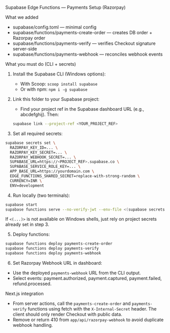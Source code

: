 Supabase Edge Functions — Payments Setup (Razorpay)

What we added
- supabase/config.toml — minimal config
- supabase/functions/payments-create-order — creates DB order + Razorpay order
- supabase/functions/payments-verify — verifies Checkout signature server-side
- supabase/functions/payments-webhook — reconciles webhook events

What you must do (CLI + secrets)
1) Install the Supabase CLI (Windows options):
   - With Scoop: `scoop install supabase`
   - Or with npm: `npm i -g supabase`

2) Link this folder to your Supabase project:
   - Find your project ref in the Supabase dashboard URL (e.g., abcdefghij). Then:
   ```bash
   supabase link --project-ref <YOUR_PROJECT_REF>
   ```

3) Set all required secrets:
```bash
supabase secrets set \
  RAZORPAY_KEY_ID=... \
  RAZORPAY_KEY_SECRET=... \
  RAZORPAY_WEBHOOK_SECRET=... \
  SUPABASE_URL=https://<PROJECT_REF>.supabase.co \
  SUPABASE_SERVICE_ROLE_KEY=... \
  APP_BASE_URL=https://yourdomain.com \
  EDGE_FUNCTIONS_SHARED_SECRET=replace-with-strong-random \
  CURRENCY=INR \
  ENV=development
```

4) Run locally (two terminals):
```bash
supabase start
supabase functions serve --no-verify-jwt --env-file <(supabase secrets list --include-values | awk '{print $1"="$2}') | cat
```
If `<(...)>` is not available on Windows shells, just rely on project secrets already set in step 3.

5) Deploy functions:
```bash
supabase functions deploy payments-create-order
supabase functions deploy payments-verify
supabase functions deploy payments-webhook
```

6) Set Razorpay Webhook URL in dashboard:
- Use the deployed `payments-webhook` URL from the CLI output.
- Select events: payment.authorized, payment.captured, payment.failed, refund.processed.

Next.js integration
- From server actions, call the `payments-create-order` and `payments-verify` functions using fetch with the `X-Internal-Secret` header. The client should only render Checkout with public data.
- Remove or return 410 from `app/api/razorpay-webhook` to avoid duplicate webhook handling.




